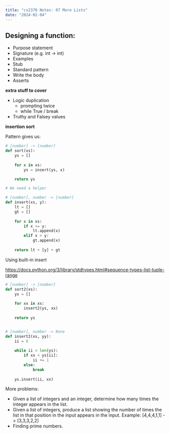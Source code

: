 ```yaml
---
title: "cs2370 Notes: 07 More Lists"
date: "2024-02-04"
---
```


## Designing a function:

 - Purpose statement
 - Signature (e.g. int -> int)
 - Examples
 - Stub
 - Standard pattern
 - Write the body
 - Asserts

**extra stuff to cover**

 - Logic duplication
   - prompting twice
   - while True / break
 - Truthy and Falsey values


**insertion sort**

Pattern gives us:

```python
# [number] -> [number]
def sort(xs):
    ys = []
    
    for x in xs:
        ys = insert(ys, x)

    return ys

# We need a helper

# [number], number -> [number]
def insert(xs, y):
    lt = []
    gt = []
   
    for x in xs:
        if x <= y:
            lt.append(x)
        elif x > y:
            gt.append(x)
    
    return lt + [y] + gt
```

Using built-in insert

https://docs.python.org/3/library/stdtypes.html#sequence-types-list-tuple-range

```python
# [number] -> [number]
def sort2(xs):
    ys = []
  
    for xx in xs:
        insert2(ys, xx)
        
    return ys


# [number], number -> None
def insert2(xs, yy):
    ii = 0
    
    while ii < len(ys):
        if xx < ys[ii]:
            ii += 1
        else:
            break
            
    ys.insert(ii, xx)
```


More problems:

 - Given a list of integers and an integer, determine how many times
   the integer appears in the list.
 - Given a list of integers, produce a list showing the number of
   times the list in that position in the input appears in the input.
   Example: [4,4,4,1,1] -> [3,3,3,2,2]
 - Finding prime numbers.
